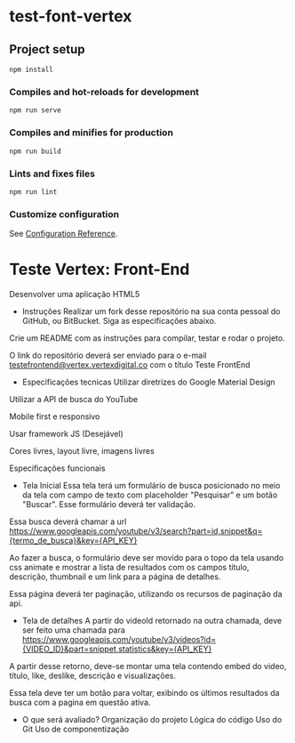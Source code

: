 # test-font-vertex

## Project setup
```
npm install
```

### Compiles and hot-reloads for development
```
npm run serve
```

### Compiles and minifies for production
```
npm run build
```

### Lints and fixes files
```
npm run lint
```

### Customize configuration
See [Configuration Reference](https://cli.vuejs.org/config/).

# Teste Vertex: Front-End
Desenvolver uma aplicação HTML5

* Instruções
Realizar um fork desse repositório na sua conta pessoal do GitHub, ou BitBucket.
Siga as especificações abaixo.

Crie um README com as instruções para compilar, testar e rodar o projeto.

O link do repositório deverá ser enviado para o e-mail testefrontend@vertex.vertexdigital.co com o título Teste FrontEnd

* Especificações tecnicas
Utilizar diretrizes do Google Material Design

Utilizar a API de busca do YouTube

Mobile first e responsivo

Usar framework JS (Desejável)

Cores livres, layout livre, imagens livres

Especificações funcionais

* Tela Inicial
Essa tela terá um formulário de busca posicionado no meio da tela com campo de texto com placeholder "Pesquisar" e um botão "Buscar". Esse formulário deverá ter validação.

Essa busca deverá chamar a url https://www.googleapis.com/youtube/v3/search?part=id,snippet&q={termo_de_busca}&key={API_KEY}

Ao fazer a busca, o formulário deve ser movido para o topo da tela usando css animate e mostrar a lista de resultados com os campos título, descrição, thumbnail e um link para a página de detalhes.

Essa página deverá ter paginação, utilizando os recursos de paginação da api.

* Tela de detalhes
A partir do videoId retornado na outra chamada, deve ser feito uma chamada para https://www.googleapis.com/youtube/v3/videos?id={VIDEO_ID}&part=snippet,statistics&key={API_KEY}

A partir desse retorno, deve-se montar uma tela contendo embed do video, título, like, deslike, descrição e visualizações.

Essa tela deve ter um botão para voltar, exibindo os últimos resultados da busca com a pagina em questão ativa.

* O que será avaliado?
Organização do projeto
Lógica do código
Uso do Git
Uso de componentização

